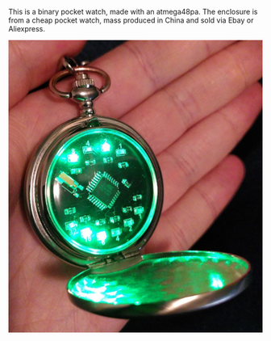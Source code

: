 This is a binary pocket watch, made with an atmega48pa. The enclosure is from a cheap pocket watch, mass produced in China and sold via Ebay or Aliexpress.

![The finished pocket watch in a hand](readme-images/completed-in-hand.jpg)
